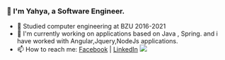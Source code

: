 
### 👋 I'm Yahya, a Software Engineer. 
- 🎉 Studied computer engineering at BZU 2016-2021 
- 🔭 I'm currently working on applications based on Java , Spring. and i have worked with Angular,Jquery,NodeJs applications. 
- 📫 How to reach me:
[Facebook](https://facebook.com/yahya.shqair) | 
[LinkedIn](https://www.linkedin.com/in/yahyashqair/) 
![](https://komarev.com/ghpvc/?username=yahyashqair)

